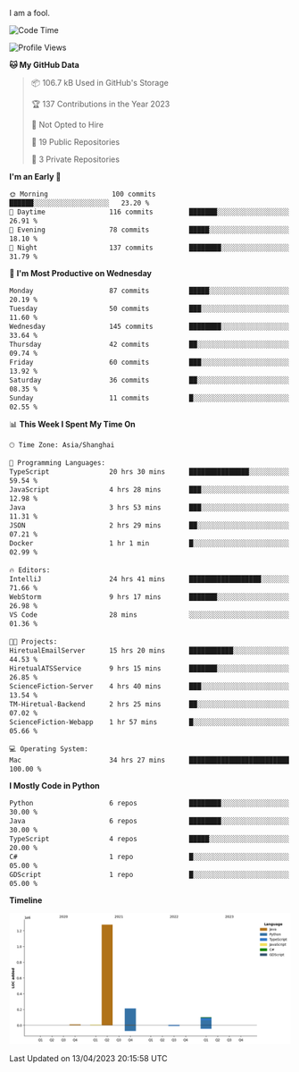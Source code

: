 I am a fool.

<!--START_SECTION:waka-->
![Code Time](http://img.shields.io/badge/Code%20Time-303%20hrs-blue)

![Profile Views](http://img.shields.io/badge/Profile%20Views-7-blue)

**🐱 My GitHub Data** 

> 📦 106.7 kB Used in GitHub's Storage 
 > 
> 🏆 137 Contributions in the Year 2023
 > 
> 🚫 Not Opted to Hire
 > 
> 📜 19 Public Repositories 
 > 
> 🔑 3 Private Repositories 
 > 
**I'm an Early 🐤** 

```text
🌞 Morning                100 commits         ██████░░░░░░░░░░░░░░░░░░░   23.20 % 
🌆 Daytime                116 commits         ███████░░░░░░░░░░░░░░░░░░   26.91 % 
🌃 Evening                78 commits          █████░░░░░░░░░░░░░░░░░░░░   18.10 % 
🌙 Night                  137 commits         ████████░░░░░░░░░░░░░░░░░   31.79 % 
```
📅 **I'm Most Productive on Wednesday** 

```text
Monday                   87 commits          █████░░░░░░░░░░░░░░░░░░░░   20.19 % 
Tuesday                  50 commits          ███░░░░░░░░░░░░░░░░░░░░░░   11.60 % 
Wednesday                145 commits         ████████░░░░░░░░░░░░░░░░░   33.64 % 
Thursday                 42 commits          ██░░░░░░░░░░░░░░░░░░░░░░░   09.74 % 
Friday                   60 commits          ███░░░░░░░░░░░░░░░░░░░░░░   13.92 % 
Saturday                 36 commits          ██░░░░░░░░░░░░░░░░░░░░░░░   08.35 % 
Sunday                   11 commits          █░░░░░░░░░░░░░░░░░░░░░░░░   02.55 % 
```


📊 **This Week I Spent My Time On** 

```text
🕑︎ Time Zone: Asia/Shanghai

💬 Programming Languages: 
TypeScript               20 hrs 30 mins      ███████████████░░░░░░░░░░   59.54 % 
JavaScript               4 hrs 28 mins       ███░░░░░░░░░░░░░░░░░░░░░░   12.98 % 
Java                     3 hrs 53 mins       ███░░░░░░░░░░░░░░░░░░░░░░   11.31 % 
JSON                     2 hrs 29 mins       ██░░░░░░░░░░░░░░░░░░░░░░░   07.21 % 
Docker                   1 hr 1 min          █░░░░░░░░░░░░░░░░░░░░░░░░   02.99 % 

🔥 Editors: 
IntelliJ                 24 hrs 41 mins      ██████████████████░░░░░░░   71.66 % 
WebStorm                 9 hrs 17 mins       ███████░░░░░░░░░░░░░░░░░░   26.98 % 
VS Code                  28 mins             ░░░░░░░░░░░░░░░░░░░░░░░░░   01.36 % 

🐱‍💻 Projects: 
HiretualEmailServer      15 hrs 20 mins      ███████████░░░░░░░░░░░░░░   44.53 % 
HiretualATSService       9 hrs 15 mins       ███████░░░░░░░░░░░░░░░░░░   26.85 % 
ScienceFiction-Server    4 hrs 40 mins       ███░░░░░░░░░░░░░░░░░░░░░░   13.54 % 
TM-Hiretual-Backend      2 hrs 25 mins       ██░░░░░░░░░░░░░░░░░░░░░░░   07.02 % 
ScienceFiction-Webapp    1 hr 57 mins        █░░░░░░░░░░░░░░░░░░░░░░░░   05.66 % 

💻 Operating System: 
Mac                      34 hrs 27 mins      █████████████████████████   100.00 % 
```

**I Mostly Code in Python** 

```text
Python                   6 repos             ████████░░░░░░░░░░░░░░░░░   30.00 % 
Java                     6 repos             ████████░░░░░░░░░░░░░░░░░   30.00 % 
TypeScript               4 repos             █████░░░░░░░░░░░░░░░░░░░░   20.00 % 
C#                       1 repo              █░░░░░░░░░░░░░░░░░░░░░░░░   05.00 % 
GDScript                 1 repo              █░░░░░░░░░░░░░░░░░░░░░░░░   05.00 % 
```



**Timeline**

![Lines of Code chart](https://raw.githubusercontent.com/VeejaLiu/VeejaLiu/master/assets/bar_graph.png)


 Last Updated on 13/04/2023 20:15:58 UTC
<!--END_SECTION:waka-->
